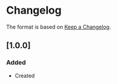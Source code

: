 # Changelog
The format is based on [Keep a Changelog](https://keepachangelog.com/en/1.0.0/).


## [1.0.0]
### Added
- Created

